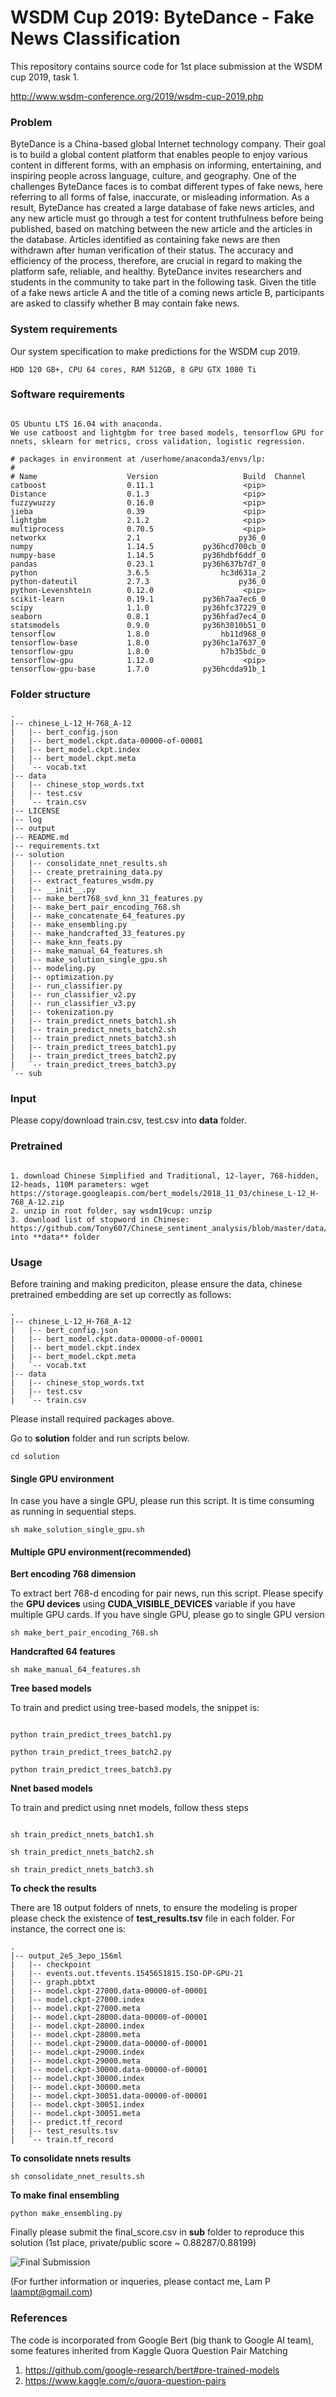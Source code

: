 # WSDM Cup 2019: ByteDance - Fake News Classification

This repository contains source code for 1st place submission at the WSDM cup 2019, task 1.

http://www.wsdm-conference.org/2019/wsdm-cup-2019.php

### Problem

ByteDance is a China-based global Internet technology company. Their goal is to build a global content platform that enables people to enjoy various content in different forms, with an emphasis on informing, entertaining, and inspiring people across language, culture, and geography. One of the challenges ByteDance faces is to combat different types of fake news, here referring to all forms of false, inaccurate, or misleading information. As a result, ByteDance has created a large database of fake news articles, and any new article must go through a test for content truthfulness before being published, based on matching between the new article and the articles in the database. Articles identified as containing fake news are then withdrawn after human verification of their status. The accuracy and efficiency of the process, therefore, are crucial in regard to making the platform safe, reliable, and healthy. ByteDance invites researchers and students in the community to take part in the following task. Given the title of a fake news article A and the title of a coming news article B, participants are asked to classify whether B may contain fake news.

### System requirements

Our system specification to make predictions for the WSDM cup 2019.

```
HDD 120 GB+, CPU 64 cores, RAM 512GB, 8 GPU GTX 1080 Ti

```


### Software requirements

```

OS Ubuntu LTS 16.04 with anaconda.
We use catboost and lightgbm for tree based models, tensorflow GPU for nnets, sklearn for metrics, cross validation, logistic regression.

# packages in environment at /userhome/anaconda3/envs/lp:
#
# Name                    Version                   Build  Channel
catboost                  0.11.1                    <pip>
Distance                  0.1.3                     <pip>
fuzzywuzzy                0.16.0                    <pip>
jieba                     0.39                      <pip>
lightgbm                  2.1.2                     <pip>
multiprocess              0.70.5                    <pip>
networkx                  2.1                      py36_0
numpy                     1.14.5           py36hcd700cb_0
numpy-base                1.14.5           py36hdbf6ddf_0
pandas                    0.23.1           py36h637b7d7_0
python                    3.6.5                hc3d631a_2
python-dateutil           2.7.3                    py36_0
python-Levenshtein        0.12.0                    <pip>
scikit-learn              0.19.1           py36h7aa7ec6_0
scipy                     1.1.0            py36hfc37229_0
seaborn                   0.8.1            py36hfad7ec4_0
statsmodels               0.9.0            py36h3010b51_0
tensorflow                1.8.0                hb11d968_0
tensorflow-base           1.8.0            py36hc1a7637_0
tensorflow-gpu            1.8.0                h7b35bdc_0
tensorflow-gpu            1.12.0                    <pip>
tensorflow-gpu-base       1.7.0            py36hcdda91b_1

```


### Folder structure

```
.
|-- chinese_L-12_H-768_A-12
|   |-- bert_config.json
|   |-- bert_model.ckpt.data-00000-of-00001
|   |-- bert_model.ckpt.index
|   |-- bert_model.ckpt.meta
|   `-- vocab.txt
|-- data
|   |-- chinese_stop_words.txt
|   |-- test.csv
|   `-- train.csv
|-- LICENSE
|-- log
|-- output
|-- README.md
|-- requirements.txt
|-- solution
|   |-- consolidate_nnet_results.sh
|   |-- create_pretraining_data.py
|   |-- extract_features_wsdm.py
|   |-- __init__.py
|   |-- make_bert768_svd_knn_31_features.py
|   |-- make_bert_pair_encoding_768.sh
|   |-- make_concatenate_64_features.py
|   |-- make_ensembling.py
|   |-- make_handcrafted_33_features.py
|   |-- make_knn_feats.py
|   |-- make_manual_64_features.sh
|   |-- make_solution_single_gpu.sh
|   |-- modeling.py
|   |-- optimization.py
|   |-- run_classifier.py
|   |-- run_classifier_v2.py
|   |-- run_classifier_v3.py
|   |-- tokenization.py
|   |-- train_predict_nnets_batch1.sh
|   |-- train_predict_nnets_batch2.sh
|   |-- train_predict_nnets_batch3.sh
|   |-- train_predict_trees_batch1.py
|   |-- train_predict_trees_batch2.py
|   `-- train_predict_trees_batch3.py
`-- sub

```

### Input

Please copy/download train.csv, test.csv into **data** folder.

### Pretrained

``` 

1. download Chinese Simplified and Traditional, 12-layer, 768-hidden, 12-heads, 110M parameters: wget https://storage.googleapis.com/bert_models/2018_11_03/chinese_L-12_H-768_A-12.zip
2. unzip in root folder, say wsdm19cup: unzip 
3. download list of stopword in Chinese: https://github.com/Tony607/Chinese_sentiment_analysis/blob/master/data/chinese_stop_words.txt into **data** folder

```

### Usage

Before training and making prediciton, please ensure the data, chinese pretrained embedding are set up correctly as follows:

```
. 
|-- chinese_L-12_H-768_A-12
|   |-- bert_config.json
|   |-- bert_model.ckpt.data-00000-of-00001
|   |-- bert_model.ckpt.index
|   |-- bert_model.ckpt.meta
|   `-- vocab.txt
|-- data
|   |-- chinese_stop_words.txt
|   |-- test.csv
|   `-- train.csv

```

Please install required packages above.

Go to **solution** folder and run scripts below.

```
cd solution

```

#### Single GPU environment

In case you have a single GPU, please run this script. It is time consuming as running in sequential steps.

```
sh make_solution_single_gpu.sh

```

#### Multiple GPU environment(recommended)

**Bert encoding 768 dimension**

To extract bert 768-d encoding for pair news, run this script. Please specify the **GPU devices** using **CUDA_VISIBLE_DEVICES** variable if you have multiple GPU cards. If you have single GPU, please go to single GPU version

```
sh make_bert_pair_encoding_768.sh

```

**Handcrafted 64 features**

```
sh make_manual_64_features.sh

```

**Tree based models**

To train and predict using tree-based models, the snippet is:

```

python train_predict_trees_batch1.py

python train_predict_trees_batch2.py

python train_predict_trees_batch3.py

```

**Nnet based models**

To train and predict using nnet models, follow thess steps

```

sh train_predict_nnets_batch1.sh

sh train_predict_nnets_batch2.sh

sh train_predict_nnets_batch3.sh

```

**To check the results**


There are 18 output folders of nnets, to ensure the modeling is proper please check the existence of **test_results.tsv** file in each folder.
For instance, the correct one is:

```
.
|-- output_2e5_3epo_156ml
|   |-- checkpoint
|   |-- events.out.tfevents.1545651815.ISO-DP-GPU-21
|   |-- graph.pbtxt
|   |-- model.ckpt-27000.data-00000-of-00001
|   |-- model.ckpt-27000.index
|   |-- model.ckpt-27000.meta
|   |-- model.ckpt-28000.data-00000-of-00001
|   |-- model.ckpt-28000.index
|   |-- model.ckpt-28000.meta
|   |-- model.ckpt-29000.data-00000-of-00001
|   |-- model.ckpt-29000.index
|   |-- model.ckpt-29000.meta
|   |-- model.ckpt-30000.data-00000-of-00001
|   |-- model.ckpt-30000.index
|   |-- model.ckpt-30000.meta
|   |-- model.ckpt-30051.data-00000-of-00001
|   |-- model.ckpt-30051.index
|   |-- model.ckpt-30051.meta
|   |-- predict.tf_record
|   |-- test_results.tsv
|   `-- train.tf_record

```

**To consolidate nnets results**

```
sh consolidate_nnet_results.sh

```

**To make final ensembling**

```
python make_ensembling.py

```

Finally please submit the final_score.csv in **sub** folder to reproduce this solution (1st place, private/public score ~ 0.88287/0.88199)

![Final Submission](images/reproduce_score_screenshot.png)

(For further information or inqueries, please contact me, Lam P laampt@gmail.com)

### References

The code is incorporated from Google Bert (big thank to Google AI team), some features inherited from Kaggle Quora Question Pair Matching

1. https://github.com/google-research/bert#pre-trained-models
2. https://www.kaggle.com/c/quora-question-pairs
